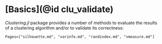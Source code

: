 # [Basics](@id clu_validate)

*Clustering.jl* package provides a number of methods to evaluate the results of
a clustering algorithm and/or to validate its correctness:

```@contents
Pages=["silhouette.md", "varinfo.md", "randindex.md", "vmeasure.md"]
```
